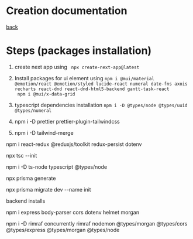 # Creation documentation

[back](readme.md)

# Steps (packages installation)

1. create next app using ```  npx create-next-app@latest ```
2. Install packages for ui element using 
``` npm i @mui/material @emotion/react @emotion/styled lucide-react numeral date-fns axois recharts react-dnd react-dnd-html5-backend gantt-task-react ```\
```  npm i @mui/x-data-grid ```

3. typescript dependencies installation ``` npm i -D @types/node @types/uuid @types/numeral ```

4. npm i -D prettier prettier-plugin-tailwindcss

5. npm i -D tailwind-merge

npm i react-redux @reduxjs/toolkit redux-persist dotenv

 npx tsc --init

 npm i -D ts-node typescript @types/node

 npx prisma generate

 npx prisma migrate dev --name init


 backend installs

 npm i express body-parser cors dotenv helmet morgan

 npm i -D rimraf concurrently rimraf nodemon @types/morgan @types/cors @types/express @types/morgan @types/node


